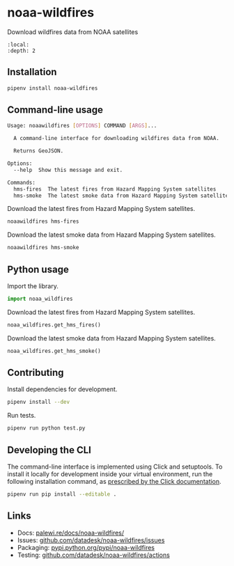 ```{include} _templates/nav.html
```

# noaa-wildfires

Download wildfires data from NOAA satellites

```{contents} Table of contents
:local:
:depth: 2
```

## Installation

```sh
pipenv install noaa-wildfires
```

## Command-line usage

```sh
Usage: noaawildfires [OPTIONS] COMMAND [ARGS]...

  A command-line interface for downloading wildfires data from NOAA.

  Returns GeoJSON.

Options:
  --help  Show this message and exit.

Commands:
  hms-fires  The latest fires from Hazard Mapping System satellites
  hms-smoke  The latest smoke data from Hazard Mapping System satellites
```

Download the latest fires from Hazard Mapping System satellites.

```sh
noaawildfires hms-fires
```

Download the latest smoke data from Hazard Mapping System satellites.

```sh
noaawildfires hms-smoke
```

## Python usage

Import the library.

```python
import noaa_wildfires
```

Download the latest fires from Hazard Mapping System satellites.

```python
noaa_wildfires.get_hms_fires()
```

Download the latest smoke data from Hazard Mapping System satellites.

```python
noaa_wildfires.get_hms_smoke()
```

## Contributing

Install dependencies for development.

```sh
pipenv install --dev
```

Run tests.

```sh
pipenv run python test.py
```

## Developing the CLI

The command-line interface is implemented using Click and setuptools. To install it locally for development inside your virtual environment, run the following installation command, as [prescribed by the Click documentation](https://click.palletsprojects.com/en/7.x/setuptools/#setuptools-integration).

```sh
pipenv run pip install --editable .
```

## Links

* Docs: [palewi.re/docs/noaa-wildfires/](https://palewi.re/docs/noaa-wildfires/)
* Issues: [github.com/datadesk/noaa-wildfires/issues](https://github.com/datadesk/noaa-wildfires/issues)
* Packaging: [pypi.python.org/pypi/noaa-wildfires](https://pypi.python.org/pypi/noaa-wildfires)
* Testing: [github.com/datadesk/noaa-wildfires/actions](https://github.com/datadesk/noaa-wildfires/actions)
